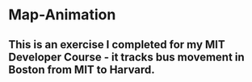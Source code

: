 # Map-Animation
## This is an exercise I completed for my MIT Developer Course - it tracks bus movement in Boston from MIT to Harvard. 
